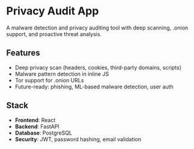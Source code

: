 # Privacy Audit App

A malware detection and privacy auditing tool with deep scanning, .onion support, and proactive threat analysis.

## Features

- Deep privacy scan (headers, cookies, third-party domains, scripts)
- Malware pattern detection in inline JS
- Tor support for .onion URLs
- Future-ready: phishing, ML-based malware detection, user auth

## Stack

- **Frontend**: React
- **Backend**: FastAPI
- **Database**: PostgreSQL
- **Security**: JWT, password hashing, email validation
